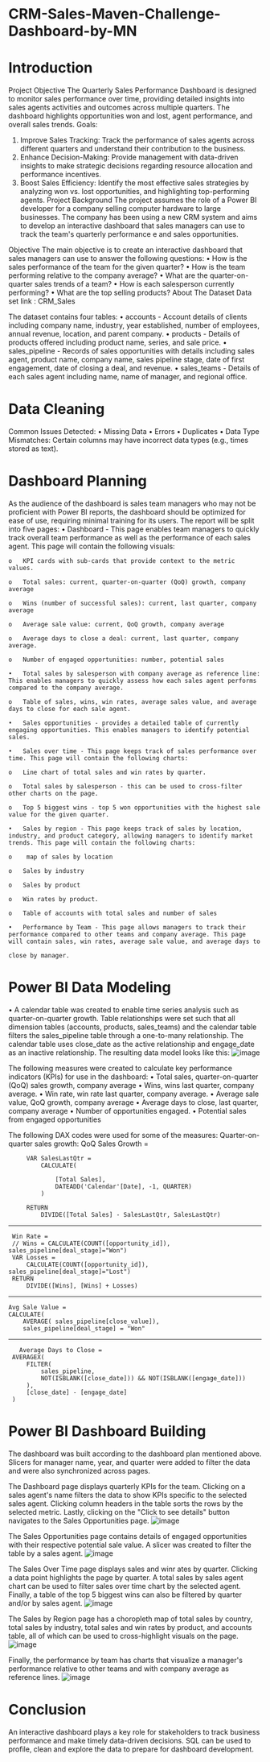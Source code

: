 # CRM-Sales-Maven-Challenge-Dashboard-by-MN 
# Introduction

Project Objective
The Quarterly Sales Performance Dashboard is designed to monitor sales performance over time, providing detailed insights into sales agents activities and outcomes across multiple quarters. The dashboard highlights opportunities won and lost, agent performance, and overall sales trends.
Goals:
1.	Improve Sales Tracking: Track the performance of sales agents across different quarters and understand their contribution to the business.
2.	Enhance Decision-Making: Provide management with data-driven insights to make strategic decisions regarding resource allocation and performance incentives.
3.	Boost Sales Efficiency: Identify the most effective sales strategies by analyzing won vs. lost opportunities, and highlighting top-performing agents.
Project Background
The project assumes the role of a Power BI developer for a company selling computer hardware to large businesses. The company has been using a new CRM system and aims to develop an interactive dashboard that sales managers can use to track the team's quarterly performance e and sales opportunities.

Objective
The main objective is to create an interactive dashboard that sales managers can use to answer the following questions:
•	How is the sales performance of the team for the given quarter?
•	How is the team performing relative to the company average?
•	What are the quarter-on-quarter sales trends of a team?
•	How is each salesperson currently performing?
•	What are the top selling products?
About The Dataset
Data set link : CRM_Sales
 
The dataset contains four tables:
•	accounts - Account details of clients including company name, industry, year established, number of employees, annual revenue, location, and parent company.
•	products - Details of products offered including product name, series, and sale price.
•	sales_pipeline - Records of sales opportunities with details including sales agent, product name, company name, sales pipeline stage, date of first engagement, date of closing a deal, and revenue.
•	sales_teams - Details of each sales agent including name, name of manager, and regional office.
# Data Cleaning 
Common Issues Detected:
  •	Missing Data
  •	Errors
  •	Duplicates
  •	Data Type Mismatches: Certain columns may have incorrect data types (e.g., times stored as text).


# Dashboard Planning
As the audience of the dashboard is sales team managers who may not be proficient with Power BI reports, the dashboard should be optimized for ease of use, requiring minimal training for its users.
The report will be split into five pages:
    •	Dashboard - This page enables team managers to quickly track overall team performance as well as the performance of each sales agent. This page will contain the following visuals:
    
    o	KPI cards with sub-cards that provide context to the metric values.
    
    o	Total sales: current, quarter-on-quarter (QoQ) growth, company average
    
    o	Wins (number of successful sales): current, last quarter, company average
    
    o	Average sale value: current, QoQ growth, company average
    
    o	Average days to close a deal: current, last quarter, company average.
    
    o	Number of engaged opportunities: number, potential sales
    
    •	Total sales by salesperson with company average as reference line: This enables managers to quickly assess how each sales agent performs compared to the company average.
    
    o	Table of sales, wins, win rates, average sales value, and average days to close for each sale agent.
    
    •	Sales opportunities - provides a detailed table of currently engaging opportunities. This enables managers to identify potential sales.
    
    •	Sales over time - This page keeps track of sales performance over time. This page will contain the following charts:
    
    o	Line chart of total sales and win rates by quarter.
    
    o	Total sales by salesperson - this can be used to cross-filter other charts on the page.
    
    o	Top 5 biggest wins - top 5 won opportunities with the highest sale value for the given quarter.
    
    •	Sales by region - This page keeps track of sales by location, industry, and product category, allowing managers to identify market trends. This page will contain the following charts:
    
    o	 map of sales by location
    
    o	Sales by industry
    
    o	Sales by product
    
    o	Win rates by product.
    
    o	Table of accounts with total sales and number of sales
    
    •	Performance by Team - This page allows managers to track their performance compared to other teams and company average. This page will contain sales, win rates, average sale value, and average days to 
    
    close by manager.
# Power BI Data Modeling
•	A calendar table was created to enable time series analysis such as quarter-on-quarter growth. Table relationships were set such that all dimension tables (accounts, products, sales_teams) and the calendar table filters the sales_pipeline table through a one-to-many relationship. The calendar table uses close_date as the active relationship and engage_date as an inactive relationship. The resulting data model looks like this:
![image](https://github.com/user-attachments/assets/5fa3a2dd-a366-4621-80f4-ef72571e78d4)

 
The following measures were created to calculate key performance indicators (KPIs) for use in the dashboard:
•	Total sales, quarter-on-quarter (QoQ) sales growth, company average
•	Wins, wins last quarter, company average.
•	Win rate, win rate last quarter, company average.
•	Average sale value, QoQ growth, company average
•	Average days to close, last quarter, company average
•	Number of opportunities engaged.
•	Potential sales from engaged opportunities

The following DAX codes were used for some of the measures:
Quarter-on-quarter sales growth:
         QoQ Sales Growth =
         
         VAR SalesLastQtr =
             CALCULATE(
             
                 [Total Sales],
                 DATEADD('Calendar'[Date], -1, QUARTER)
             )
             
         RETURN
             DIVIDE([Total Sales] - SalesLastQtr, SalesLastQtr)


------
     Win Rate =
     // Wins = CALCULATE(COUNT([opportunity_id]), sales_pipeline[deal_stage]="Won")
     VAR Losses =
         CALCULATE(COUNT([opportunity_id]), sales_pipeline[deal_stage]="Lost")
     RETURN
         DIVIDE([Wins], [Wins] + Losses)
----
    Avg Sale Value = 
    CALCULATE(
        AVERAGE( sales_pipeline[close_value]),
        sales_pipeline[deal_stage] = "Won"
        
  ------
       Average Days to Close = 
     AVERAGEX(
         FILTER(
             sales_pipeline,
             NOT(ISBLANK([close_date])) && NOT(ISBLANK([engage_date]))
         ),
         [close_date] - [engage_date]
     )


        



# Power BI Dashboard Building
The dashboard was built according to the dashboard plan mentioned above. Slicers for manager name, year, and quarter were added to filter the data and were also synchronized across pages.

The Dashboard page displays quarterly KPIs for the team. Clicking on a sales agent's name filters the data to show KPIs specific to the selected sales agent. Clicking column headers in the table sorts the rows by the selected metric. Lastly, clicking on the "Click to see details" button navigates to the Sales Opportunities page. 
![image](https://github.com/user-attachments/assets/5c530abf-6a24-492c-95ca-7d8fb00a1174)

The Sales Opportunities page contains details of engaged opportunities with their respective potential sale value. A slicer was created to filter the table by a sales agent.
![image](https://github.com/user-attachments/assets/84bb58b4-399b-4066-b9fd-8c37fc7f4954)

The Sales Over Time page displays sales and winr ates by quarter. Clicking a data point highlights the page by quarter. A total sales by sales agent chart can be used to filter sales over time chart by the selected agent. Finally, a table of the top 5 biggest wins can also be filtered by quarter and/or by sales agent.
![image](https://github.com/user-attachments/assets/58092354-176c-48a2-b208-9671a4757181)

 
The Sales by Region page has a choropleth map of total sales by country, total sales by industry, total sales and win rates by product, and accounts table, all of which can be used to cross-highlight visuals on the page.
![image](https://github.com/user-attachments/assets/3ea288ff-9e71-46d2-9862-16fd47fca913)

 
Finally, the performance by team has charts that visualize a manager's performance relative to other teams and with company average as reference lines.
![image](https://github.com/user-attachments/assets/050abe58-583e-4fe8-9546-56dad0814ecb)

# Conclusion
An interactive dashboard plays a key role for stakeholders to track business performance and make timely data-driven decisions. SQL can be used to profile, clean and explore the data to prepare for dashboard development.

